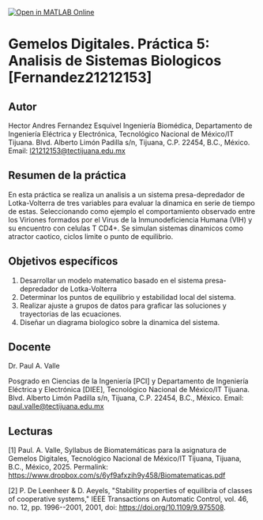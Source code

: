 [![Open in MATLAB Online](https://www.mathworks.com/images/responsive/global/open-in-matlab-online.svg)](https://matlab.mathworks.com/open/github/v1?repo=AndresUN1/Gemelos-Digitales-Analisis-de-Sistemas-Biologicos-Fernandez-21212153)

# Gemelos Digitales. Práctica 5: Analisis de Sistemas Biologicos [Fernandez21212153]

## Autor
Hector Andres Fernandez Esquivel
Ingeniería Biomédica, Departamento de Ingeniería Eléctrica y Electrónica, Tecnológico Nacional de México/IT Tijuana. Blvd. Alberto Limón Padilla s/n, Tijuana, C.P. 22454, B.C., México. Email: l21212153@tectijuana.edu.mx

## Resumen de la práctica
En esta práctica se realiza un analisis a un sistema presa-depredador de Lotka-Volterra de tres variables para evaluar la dinamica en serie de tiempo de estas. Seleccionando como ejemplo el comportamiento observado entre los Viriones formados por el Virus de la Inmunodeficiencia Humana (VIH) y su encuentro con celulas T CD4+. Se simulan sistemas dinamicos como atractor caotico, ciclos limite o punto de equilibrio.

## Objetivos específicos
1. Desarrollar un modelo matematico basado en el sistema presa-depredador de Lotka-Volterra
3. Determinar los puntos de equilibrio y estabilidad local del sistema.
4. Realizar ajuste a grupos de datos para graficar las soluciones y trayectorias de las ecuaciones.
5. Diseñar un diagrama biologico sobre la dinamica del sistema.

## Docente
Dr. Paul A. Valle

Posgrado en Ciencias de la Ingeniería [PCI] y Departamento de Ingeniería Eléctrica y Electrónica [DIEE], Tecnológico Nacional de México/IT Tijuana. Blvd. Alberto Limón Padilla s/n, Tijuana, C.P. 22454, B.C., México. Email: paul.valle@tectijuana.edu.mx

## Lecturas
[1] Paul. A. Valle, Syllabus de Biomatemáticas para la asignatura de Gemelos Digitales, Tecnológico Nacional de México/IT Tijuana, Tijuana, B.C., México, 2025. Permalink: https://www.dropbox.com/s/6yf9afxzih9y458/Biomatematicas.pdf

[2] P. De Leenheer & D. Aeyels, "Stability properties of equilibria of classes of cooperative systems," IEEE Transactions on Automatic Control, vol. 46, no. 12, pp. 1996--2001, 2001, doi: https://doi.org/10.1109/9.975508.
